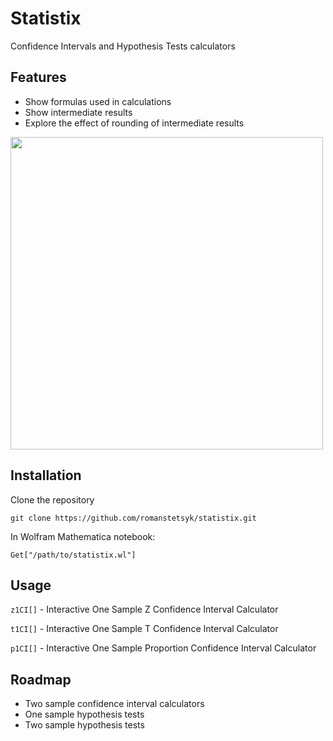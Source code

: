 # Statistix

Confidence Intervals and Hypothesis Tests calculators

## Features

- Show formulas used in calculations
- Show intermediate results
- Explore the effect of rounding of intermediate results

<img src="https://i.imgur.com/54NeEK3.png" width="500">

## Installation

Clone the repository

`git clone https://github.com/romanstetsyk/statistix.git`

In Wolfram Mathematica notebook:

`Get["/path/to/statistix.wl"]`

## Usage

`z1CI[]` - Interactive One Sample Z Confidence Interval Calculator

`t1CI[]` - Interactive One Sample T Confidence Interval Calculator

`p1CI[]` - Interactive One Sample Proportion Confidence Interval Calculator

## Roadmap

- Two sample confidence interval calculators
- One sample hypothesis tests
- Two sample hypothesis tests

